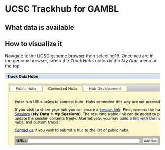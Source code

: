 # UCSC Trackhub for GAMBL

## What data is available

## How to visualize it

Navigate to the [UCSC genome browser](http://genome.ucsc.edu) then select hg19. Once you are in the genome browser, select the _Track Hubs_ option in the _My Data_ menu at the top.

![screenshot](ucsc_1.png)

